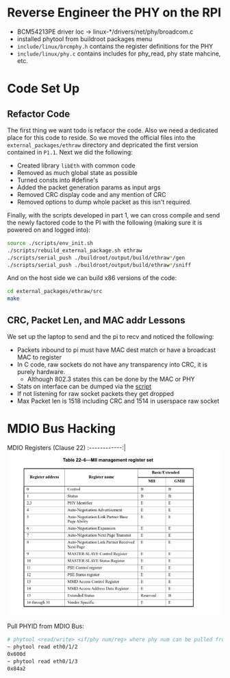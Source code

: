# Reverse Engineer the PHY on the RPI

* BCM54213PE driver loc -> linux-*/drivers/net/phy/broadcom.c
* installed phytool from buildroot packages menu
* `include/linux/brcmphy.h` contains the register definitions for the PHY
* `include/linux/phy.c` contains includes for phy_read, phy state mahcine, etc.

# Code Set Up

## Refactor Code

The first thing we want todo is refacor the code. Also we need a dedicated place for this code to reside. So we moved the official files into the `external_packages/ethraw` directory and depricated the first version contained in `P1.1`. Next we did the following:

* Created library `libEth` with common code
* Removed as much global state as possible
* Turned consts into #define's
* Added the packet generation params as input args
* Removed CRC display code and any mention of CRC
* Removed options to dump whole packet as this isn't required.

Finally, with the scripts developed in part 1, we can cross compile and send the newly factored code to the PI with the following (making sure it is powered on and logged into):

```bash
source ./scripts/env_init.sh
./scripts/rebuild_external_package.sh ethraw
./scripts/serial_push ./buildroot/output/build/ethraw*/gen
./scripts/serial_push ./buildroot/output/build/ethraw*/sniff
```

And on the host side we can build x86 versions of the code:

```bash
cd external_packages/ethraw/src
make
```

## CRC, Packet Len, and MAC addr Lessons

We set up the laptop to send and the pi to recv and noticed the following:

* Packets inbound to pi must have MAC dest match or have a broadcast MAC to register
* In C code, raw sockets do not have any transparency into CRC, it is purely hardware.
    * Although 802.3 states this can be done by the MAC or PHY
* Stats on interface can be dumped via the [script](../scripts/sysfs_net_stat_dump.sh)
* If not listening for raw socket packets they get dropped
* Max Packet len is 1518 including CRC and 1514 in userspace raw socket

# MDIO Bus Hacking

MDIO Registers (Clause 22)
:------------:|
![](../Docs/mdio_c22_reg_table.png)

Pull PHYID from MDIO Bus:

```bash
# phytool <read/write> <if/phy num/reg> where phy num can be pulled from the sysfs interface
~ phytool read eth0/1/2
0x600d
~ phytool read eth0/1/3
0x84a2
```